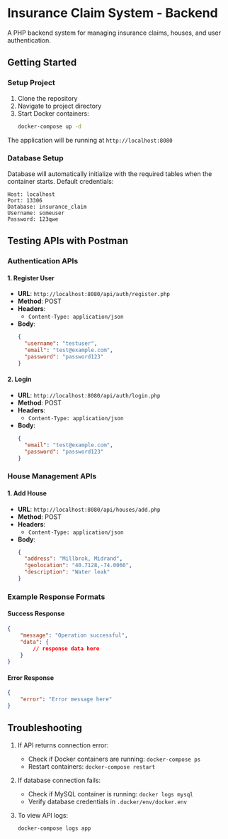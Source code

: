 # Insurance Claim System - Backend

A PHP backend system for managing insurance claims, houses, and user authentication.

## Getting Started

### Setup Project
1. Clone the repository
2. Navigate to project directory
3. Start Docker containers:
   ```bash
   docker-compose up -d
   ```

The application will be running at `http://localhost:8080`

### Database Setup
Database will automatically initialize with the required tables when the container starts. Default credentials:
```
Host: localhost
Port: 13306
Database: insurance_claim
Username: someuser
Password: 123qwe
```

## Testing APIs with Postman

### Authentication APIs

#### 1. Register User
- **URL**: `http://localhost:8080/api/auth/register.php`
- **Method**: POST
- **Headers**: 
  - `Content-Type: application/json`
- **Body**:
  ```json
  {
    "username": "testuser",
    "email": "test@example.com",
    "password": "password123"
  }
  ```

#### 2. Login
- **URL**: `http://localhost:8080/api/auth/login.php`
- **Method**: POST
- **Headers**: 
  - `Content-Type: application/json`
- **Body**:
  ```json
  {
    "email": "test@example.com",
    "password": "password123"
  }
  ```

### House Management APIs

#### 1. Add House
- **URL**: `http://localhost:8080/api/houses/add.php`
- **Method**: POST
- **Headers**: 
  - `Content-Type: application/json`
- **Body**:
  ```json
  {
    "address": "Millbrok, Midrand",
    "geolocation": "40.7128,-74.0060",
    "description": "Water leak"
  }
  ```

### Example Response Formats

#### Success Response
```json
{
    "message": "Operation successful",
    "data": {
        // response data here
    }
}
```

#### Error Response
```json
{
    "error": "Error message here"
}
```

## Troubleshooting

1. If API returns connection error:
   - Check if Docker containers are running: `docker-compose ps`
   - Restart containers: `docker-compose restart`

2. If database connection fails:
   - Check if MySQL container is running: `docker logs mysql`
   - Verify database credentials in `.docker/env/docker.env`

3. To view API logs:
   ```bash
   docker-compose logs app
   ```